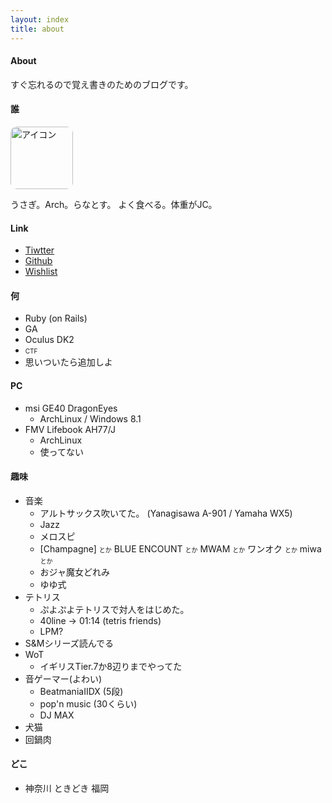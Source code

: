 ```yaml
---
layout: index
title: about
---
```


#### About
すぐ忘れるので覚え書きのためのブログです。

#### 誰

<a href="https://twitter.com/Ranats85"><img align='bottom' src='https://pbs.twimg.com/profile_images/625003062336204800/aT0IGkPy.png' width=100px style="border-radius:10px;-webkit-border-radius:10px;-moz-border-radius:10px" alt='アイコン'></a>

うさぎ。Arch。らなとす。
よく食べる。体重がJC。

#### Link
- [Tiwtter](https://twitter.com/Ranats85)
- [Github](https://github.com/Ranats)
- [Wishlist](http://www.amazon.co.jp/registry/wishlist/1YM9QBHU730RY)

#### 何
- Ruby (on Rails)
- GA
- Oculus DK2
- <font size=1.2em>CTF</font>
- 思いついたら追加しよ

#### PC
- msi GE40 DragonEyes
	- ArchLinux / Windows 8.1
- FMV Lifebook AH77/J
	- ArchLinux
	- 使ってない

#### 趣味
- 音楽
	- アルトサックス吹いてた。
		(Yanagisawa A-901 / Yamaha WX5)
	- Jazz
	- メロスピ
	- [Champagne] <font size=1em>とか</font> BLUE ENCOUNT <font size=1em>とか</font> MWAM <font size=1em>とか</font> ワンオク <font size=1em>とか</font> miwa <font size=1em>とか</font>
	- おジャ魔女どれみ
	- ゆゆ式
- テトリス
	- ぷよぷよテトリスで対人をはじめた。
	- 40line -> 01:14 (tetris friends)
	- LPM?
- S&Mシリーズ読んでる
- WoT
    - イギリスTier.7か8辺りまでやってた
- 音ゲーマー(よわい)
	- BeatmaniaIIDX (5段)
	- pop'n music (30くらい)
	- DJ MAX
- 犬猫
- 回鍋肉

#### どこ
- 神奈川 ときどき 福岡
